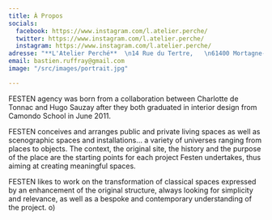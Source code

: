 ```yaml
---
title: À Propos
socials:
  facebook: https://www.instagram.com/l.atelier.perche/
  twitter: https://www.instagram.com/l.atelier.perche/
  instagram: https://www.instagram.com/l.atelier.perche/
adresse: "**L'Atelier Perché**  \n14 Rue du Tertre,   \n61400 Mortagne-au-Perche"
email: bastien.ruffray@gmail.com
image: "/src/images/portrait.jpg"

---
```

FESTEN agency was born from a collaboration between Charlotte de Tonnac and Hugo Sauzay after they both graduated in interior design from Camondo School in June 2011. 

FESTEN conceives and arranges public and private living spaces as well as scenographic spaces and installations… a variety of universes ranging from places to objects. The context, the original site, the history and the purpose of the place are the starting points for each project Festen undertakes, thus aiming at creating meaningful spaces. 

FESTEN likes to work on the transformation of classical spaces expressed by an enhancement of the original structure, always looking for simplicity and relevance, as well as a bespoke and contemporary understanding of the project.
o)